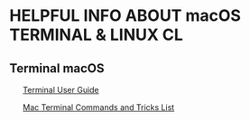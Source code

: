 
<div align="left">
   <h1>HELPFUL INFO ABOUT macOS TERMINAL & LINUX CL</h1>
 </div>

<div align="left">
   <h2>Terminal macOS</h2>
   <ol>
      <p><a href="https://support.apple.com/en-gb/guide/terminal/welcome/mac">Terminal User Guide</a></p>
      <p><a href="https://www.macupdate.com/how-to/mac-terminal-commands-list">Mac Terminal Commands and Tricks List</a></p>
   </ol>
 </div>
   
   
  
